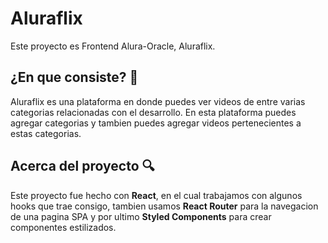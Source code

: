 # Aluraflix
Este proyecto es Frontend Alura-Oracle, Aluraflix.
## ¿En que consiste? 🚀
Aluraflix es una plataforma en donde puedes ver videos de entre varias categorias relacionadas con el desarrollo. En esta plataforma puedes agregar categorias y tambien puedes agregar videos pertenecientes a estas categorias.
## Acerca del proyecto 🔍
Este proyecto fue hecho con **React**, en el cual trabajamos con algunos hooks que trae consigo, tambien usamos **React Router** para la navegacion de una pagina SPA y por ultimo **Styled Components** para crear componentes estilizados.
